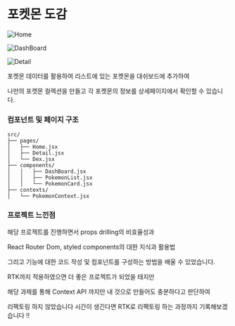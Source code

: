 # 포켓몬 도감

![Home](https://github.com/user-attachments/assets/5104120e-37a8-42db-af6d-39013b602a07)

![DashBoard](https://github.com/user-attachments/assets/fd8348d6-c5a6-4b56-a7a3-e51d40ea54cd)

![Detail](https://github.com/user-attachments/assets/b5c00066-db8b-48c5-862a-0bedc0c293d3)


포켓몬 데이터를 활용하여 리스트에 있는 포켓몬을 대쉬보드에 추가하여 

나만의 포켓몬 컬렉션을 만들고 각 포켓몬의 정보를 상세페이지에서 확인할 수 있습니다.






### 컴포넌트 및 페이지 구조


```plaintext
src/
├── pages/
│   ├── Home.jsx
│   ├── Detail.jsx
│   └── Dex.jsx
├── components/
│   │   ├── DashBoard.jsx
│   │   ├── PokemonList.jsx
│   │   └── PokemonCard.jsx
├── contexts/
│   └── PokemonContext.jsx
```




### 프로젝트 느낀점


해당 프로젝트를 진행하면서 props drilling의 비효율성과 

React Router Dom, styled components의 대한 지식과 활용법

그리고 기능에 대한 코드 작성 및 컴포넌트를 구성하는 방법을 배울 수 있었습니다.



RTK까지 적용하였으면 더 좋은 프로젝트가 되었을 태지만

해당 과제를 통해 Context API 까지만 내 것으로 만들어도 충분하다고 판단하여

리팩토링 하지 않았습니다 시간이 생긴다면 RTK로 리팩토링 하는 과정까지 기록해보겠습니다 !!
